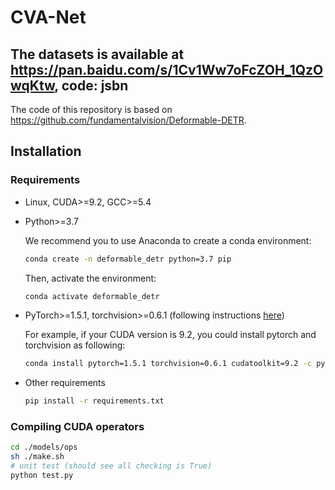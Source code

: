 # CVA-Net
## The datasets is available at https://pan.baidu.com/s/1Cv1Ww7oFcZOH_1QzOwqKtw, code: jsbn
The code of this repository is based on
https://github.com/fundamentalvision/Deformable-DETR.

## Installation
### Requirements

* Linux, CUDA>=9.2, GCC>=5.4
  
* Python>=3.7

    We recommend you to use Anaconda to create a conda environment:
    ```bash
    conda create -n deformable_detr python=3.7 pip
    ```
    Then, activate the environment:
    ```bash
    conda activate deformable_detr
    ```
  

* PyTorch>=1.5.1, torchvision>=0.6.1 (following instructions [here](https://pytorch.org/))

    For example, if your CUDA version is 9.2, you could install pytorch and torchvision as following:
    ```bash
    conda install pytorch=1.5.1 torchvision=0.6.1 cudatoolkit=9.2 -c pytorch
    ```
  
* Other requirements
    ```bash
    pip install -r requirements.txt
    ```


### Compiling CUDA operators
```bash
cd ./models/ops
sh ./make.sh
# unit test (should see all checking is True)
python test.py
```
